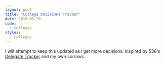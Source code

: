 ```yaml
---
layout: post
title: "College Decisions Tracker"
date: 2016-03-20
code:
  - colleges
styles:
  - colleges
---
```


I will attempt to keep this updated as I get more decisions.
Inspired by 538's [Delegate Tracker] and my own sorrows.

<svg id="viz" width="720" height="400">
</svg>

[delegate tracker]: http://projects.fivethirtyeight.com/election-2016/delegate-targets/